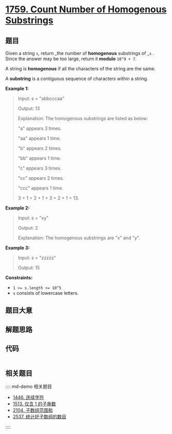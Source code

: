 # [1759. Count Number of Homogenous Substrings](https://leetcode.com/problems/count-number-of-homogenous-substrings/)

## 题目

Given a string `s`, return _the number of **homogenous** substrings of _`s`
_._ Since the answer may be too large, return it **modulo** `10^9 + 7`.

A string is **homogenous** if all the characters of the string are the same.

A **substring** is a contiguous sequence of characters within a string.

**Example 1:**

> Input: s = "abbcccaa"
>
> Output: 13
>
> Explanation: The homogenous substrings are listed as below:
>
> "a" appears 3 times.
>
> "aa" appears 1 time.
>
> "b" appears 2 times.
>
> "bb" appears 1 time.
>
> "c" appears 3 times.
>
> "cc" appears 2 times.
>
> "ccc" appears 1 time.
>
> 3 + 1 + 2 + 1 + 3 + 2 + 1 = 13.

**Example 2:**

> Input: s = "xy"
>
> Output: 2
>
> Explanation: The homogenous substrings are "x" and "y".

**Example 3:**

> Input: s = "zzzzz"
>
> Output: 15

**Constraints:**

- `1 <= s.length <= 10^5`
- `s` consists of lowercase letters.

## 题目大意

## 解题思路

## 代码

```javascript

```

## 相关题目

:::: md-demo 相关题目

- [1446. 连续字符](https://leetcode.com/problems/consecutive-characters)
- [1513. 仅含 1 的子串数](https://leetcode.com/problems/number-of-substrings-with-only-1s)
- [2104. 子数组范围和](https://leetcode.com/problems/sum-of-subarray-ranges)
- [2537. 统计好子数组的数目](https://leetcode.com/problems/count-the-number-of-good-subarrays)

::::
